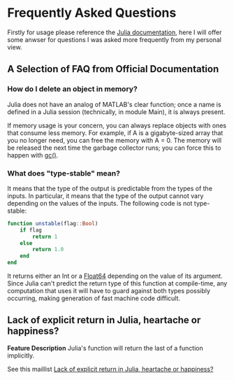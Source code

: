 # Frequently Asked Questions

Firstly for usage please reference the [Julia documentation](https://docs.julialang.org/en/stable/manual/faq/), here I will offer some anwser for questions I was asked more frequently from my personal view.

## A Selection of FAQ from Official Documentation

### How do I delete an object in memory?

Julia does not have an analog of MATLAB's clear function; once a name is defined in a Julia session (technically, in module Main), it is always present.

If memory usage is your concern, you can always replace objects with ones that consume less memory. For example, if A is a gigabyte-sized array that you no longer need, you can free the memory with A = 0. The memory will be released the next time the garbage collector runs; you can force this to happen with [gc()](https://docs.julialang.org/en/stable/stdlib/base/#Base.gc).

### What does "type-stable" mean?

It means that the type of the output is predictable from the types of the inputs. In particular, it means that the type of the output cannot vary depending on the values of the inputs. The following code is not type-stable:

```julia
function unstable(flag::Bool)
    if flag
        return 1
    else
        return 1.0
    end
end
```

It returns either an Int or a [Float64](https://docs.julialang.org/en/stable/stdlib/numbers/#Core.Float64) depending on the value of its argument. Since Julia can't predict the return type of this function at compile-time, any computation that uses it will have to guard against both types possibly occurring, making generation of fast machine code difficult.

## Lack of explicit return in Julia, heartache or happiness?

**Feature Description** Julia's function will return the last of a function implicitly. 

See this maillist [Lack of explicit return in Julia, heartache or happiness?](https://groups.google.com/forum/#!topic/julia-users/4RVR8qQDrUg)
